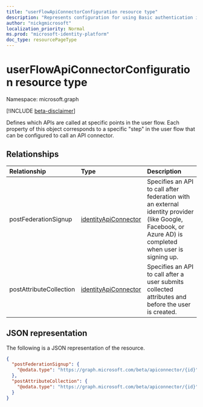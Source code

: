 ```yaml
---
title: "userFlowApiConnectorConfiguration resource type"
description: "Represents configuration for using Basic authentication in an API call."
author: "nickgmicrosoft"
localization_priority: Normal
ms.prod: "microsoft-identity-platform"
doc_type: resourcePageType
---
```


# userFlowApiConnectorConfiguration resource type

Namespace: microsoft.graph

[!INCLUDE [beta-disclaimer](../../includes/beta-disclaimer.md)]

Defines which APIs are called at specific points in the user flow. Each property of this object corresponds to a specific "step" in the user flow that can be configured to call an API connector.

## Relationships

| Relationship            | Type                                            | Description                                                                                                                                             |
| :---------------------- | :---------------------------------------------- | :------------------------------------------------------------------------------------------------------------------------------------------------------ |
| postFederationSignup    | [identityApiConnector](identityapiconnector.md) | Specifies an API to call after federation with an external identity provider (like Google, Facebook, or Azure AD) is completed when user is signing up. |
| postAttributeCollection | [identityApiConnector](identityapiconnector.md) | Specifies an API to call after a user submits collected attributes and before the user is created.                                                      |

## JSON representation

The following is a JSON representation of the resource.

<!-- {
  "blockType": "resource",
  "@odata.type": "microsoft.graph.userFlowApiConnectorConfiguration"
}
-->

```json
{
  "postFederationSignup": {
    "@odata.type": "https://graph.microsoft.com/beta/apiconnector/{id}"
  },
  "postAttributeCollection": {
    "@odata.type": "https://graph.microsoft.com/beta/apiconnector/{id}"
  }
}
```

